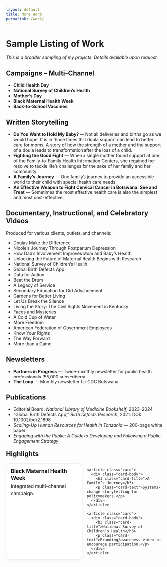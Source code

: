 ```yaml
---
layout: default
title: More Work
permalink: /work/
---
```

<style>
/* Work page card grid (3→2→1) */
#work-grid .card-grid {
  display: grid;
  grid-template-columns: repeat(3, minmax(0, 1fr));
  gap: 1rem;
}
@media (max-width: 1024px) {
  #work-grid .card-grid { grid-template-columns: repeat(2, minmax(0, 1fr)); }
}
@media (max-width: 640px) {
  #work-grid .card-grid { grid-template-columns: 1fr; }
}

/* Simple card styling */
#work-grid .card {
  background: #fff;
  border: 1px solid #e8e8e8;
  border-radius: 14px;
  box-shadow: 0 4px 12px rgba(0,0,0,.04);
  overflow: hidden;
}
#work-grid .card-body { padding: 0.9rem; }
#work-grid .card-title { margin: 0 0 .25rem 0; font-size: 1.05rem; line-height: 1.3; }
#work-grid .card-text { margin: 0; font-size: .95rem; line-height: 1.5; }

/* Make sure paragraphs/lists above the grid read nicely */
#work h1, #work h2, #work-grid h2 { margin-top: 1.25rem; }
</style>

# Sample Listing of Work
_This is a broader sampling of my projects. Details available upon request._

## Campaigns – Multi-Channel
- **Child Health Day**
- **National Survey of Children’s Health**
- **Mother’s Day**
- **Black Maternal Health Week**
- **Back-to-School Vaccines**

## Written Storytelling
- **Do You Want to Hold My Baby?** — Not all deliveries and births go as we would hope. It is in those times that doula support can lead to better care for moms. A story of how the strength of a mother and the support of a doula leads to transformation after the loss of a child.
- **Fighting the Good Fight** — When a single mother found support at one of the Family-to-Family Health Information Centers, she regained her resolve to tackle life’s challenges for the sake of her family and her community.
- **A Family’s Journey** — One family’s journey to provide an accessible world to their child with special health care needs.
- **An Effective Weapon to Fight Cervical Cancer in Botswana: See and Treat** — Sometimes the most effective health care is also the simplest and most cost-effective.

## Documentary, Instructional, and Celebratory Videos
Produced for various clients, outlets, and channels:
- Doulas Make the Difference
- Nicole’s Journey Through Postpartum Depression
- How Dad’s Involvement Improves Mom and Baby’s Health
- Unlocking the Future of Maternal Health Begins with Research
- National Survey of Children’s Health
- Global Birth Defects App
- Data for Action
- Beat the Drum
- A Legacy of Service
- Secondary Education for Girl Advancement
- Gardens for Better Living
- Let Us Break the Silence
- Living the Story: The Civil Rights Movement in Kentucky
- Faces and Mysteries
- A Cold Cup of Water
- More Freedom
- American Federation of Government Employees
- Know Your Rights
- The Way Forward
- More than a Game

## Newsletters
- **Partners in Progress** — Twice-monthly newsletter for public health professionals (55,000 subscribers).
- **The Loop** — Monthly newsletter for CDC Botswana.

## Publications
- Editorial Board, *National Library of Medicine Bookshelf*, 2023–2024  
- “Global Birth Defects App,” *Birth Defects Research*, 2021. DOI: 10.1002/bdr2.1898  
- *Scaling-Up Human Resources for Health in Tanzania* — 200-page white paper  
- *Engaging with the Public: A Guide to Developing and Following a Public Engagement Strategy*

<!-- Optional: visual grid of highlight items -->
<section id="work-grid" class="cards">
  <h2>Highlights</h2>
  <div class="card-grid">
    <article class="card">
      <div class="card-body">
        <h3 class="card-title">Black Maternal Health Week</h3>
        <p class="card-text">Integrated multi-channel campaign.</p>
      </div>
    </article>

    <article class="card">
      <div class="card-body">
        <h3 class="card-title">A Family’s Journey</h3>
        <p class="card-text">Systems-change storytelling for policymakers.</p>
      </div>
    </article>

    <article class="card">
      <div class="card-body">
        <h3 class="card-title">National Survey of Children’s Health</h3>
        <p class="card-text">Branding/awareness video to encourage participation.</p>
      </div>
    </article>
  </div>
</section>
